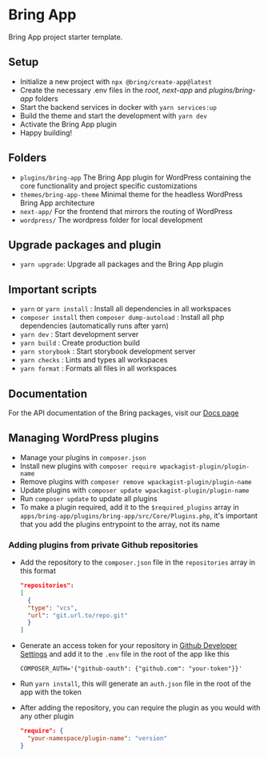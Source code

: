 # Bring App

Bring App project starter template.

## Setup

- Initialize a new project with `npx @bring/create-app@latest`
- Create the necessary .env files in the _root_, _next-app_ and _plugins/bring-app_ folders
- Start the backend services in docker with `yarn services:up`
- Build the theme and start the development with `yarn dev`
- Activate the Bring App plugin
- Happy building!

## Folders

- `plugins/bring-app`
  The Bring App plugin for WordPress containing the core functionality and project specific customizations
- `themes/bring-app-theme`
  Minimal theme for the headless WordPress Bring App architecture
- `next-app/`
  For the frontend that mirrors the routing of WordPress
- `wordpress/`
  The wordpress folder for local development

## Upgrade packages and plugin

- `yarn upgrade`: Upgrade all packages and the Bring App plugin

## Important scripts

- `yarn` or `yarn install` : Install all dependencies in all workspaces
- `composer install` then `composer dump-autoload` : Install all php dependencies (automatically runs after yarn)
- `yarn dev` : Start development server
- `yarn build` : Create production build
- `yarn storybook` : Start storybook development server
- `yarn checks` : Lints and types all workspaces
- `yarn format` : Formats all files in all workspaces

## Documentation

For the API documentation of the Bring packages, visit our [Docs page](https://bring-app-docs.vercel.app/)

## Managing WordPress plugins

- Manage your plugins in `composer.json`
- Install new plugins with `composer require wpackagist-plugin/plugin-name`
- Remove plugins with `composer remove wpackagist-plugin/plugin-name`
- Update plugins with `composer update wpackagist-plugin/plugin-name`
- Run `composer update` to update all plugins
- To make a plugin required, add it to the `$required_plugins` array in `apps/bring-app/plugins/bring-app/src/Core/Plugins.php`, it's important that you add the plugins entrypoint to the array, not its name

### Adding plugins from private Github repositories

- Add the repository to the `composer.json` file in the `repositories` array in this format

  ```json
  "repositories":
  [
    {
   	"type": "vcs",
   	"url": "git.url.to/repo.git"
    }
  ]
  ```

- Generate an access token for your repository in [Github Developer Settings](https://github.com/settings/tokens) and add it to the `.env` file in the root of the app like this

  ```env
  COMPOSER_AUTH='{"github-oauth": {"github.com": "your-token"}}'
  ```

- Run `yarn install`, this will generate an `auth.json` file in the root of the app with the token

- After adding the repository, you can require the plugin as you would with any other plugin

  ```json
  "require": {
    "your-namespace/plugin-name": "version"
  }
  ```

```

```
